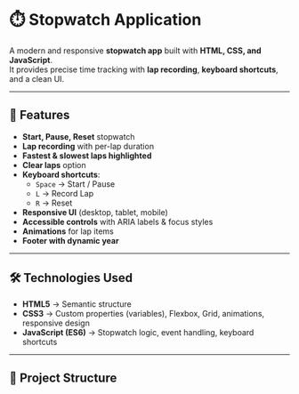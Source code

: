 # ⏱️ Stopwatch Application

A modern and responsive **stopwatch app** built with **HTML, CSS, and JavaScript**.  
It provides precise time tracking with **lap recording**, **keyboard shortcuts**, and a clean UI.

---

## 🌟 Features
- **Start, Pause, Reset** stopwatch
- **Lap recording** with per-lap duration
- **Fastest & slowest laps highlighted**
- **Clear laps** option
- **Keyboard shortcuts**:
  - `Space` → Start / Pause
  - `L` → Record Lap
  - `R` → Reset
- **Responsive UI** (desktop, tablet, mobile)
- **Accessible controls** with ARIA labels & focus styles
- **Animations** for lap items
- **Footer with dynamic year**

---

## 🛠️ Technologies Used
- **HTML5** → Semantic structure  
- **CSS3** → Custom properties (variables), Flexbox, Grid, animations, responsive design  
- **JavaScript (ES6)** → Stopwatch logic, event handling, keyboard shortcuts  

---

## 📂 Project Structure
